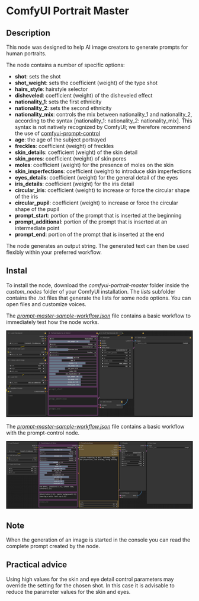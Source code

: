 # ComfyUI Portrait Master

## Description

This node was designed to help AI image creators to generate prompts for human portraits.

The node contains a number of specific options:

- **shot**: sets the shot
- **shot_weight**: sets the coefficient (weight) of the type shot
- **hairs_style**: hairstyle selector
- **disheveled**: coefficient (weight) of the disheveled effect
- **nationality_1**: sets the first ethnicity
- **nationality_2**: sets the second ethnicity
- **nationality_mix**: controls the mix between nationality_1 and nationality_2, according to the syntax [nationality_1: nationality_2: nationality_mix]. This syntax is not natively recognized by ComfyUI; we therefore recommend the use of [comfyui-prompt-control](https://github.com/asagi4/comfyui-prompt-control)
- **age**: the age of the subject portrayed
- **freckles**: coefficient (weight) of freckles
- **skin_details**: coefficient (weight) of the skin detail
- **skin_pores**: coefficient (weight) of skin pores
- **moles**: coefficient (weight) for the presence of moles on the skin
- **skin_imperfections**: coefficient (weight) to introduce skin imperfections
- **eyes_details**: coefficient (weight) for the general detail of the eyes
- **iris_details**: coefficient (weight) for the iris detail
- **circular_iris**: coefficient (weight) to increase or force the circular shape of the iris
- **circular_pupil**: coefficient (weight) to increase or force the circular shape of the pupil
- **prompt_start**: portion of the prompt that is inserted at the beginning
- **prompt_additional**: portion of the prompt that is inserted at an intermediate point
- **prompt_end**: portion of the prompt that is inserted at the end

The node generates an output string. The generated text can then be used flexibly within your preferred workflow.

## Instal

To install the node, download the _comfyui-portrait-master_ folder inside the _custom_nodes_ folder of your ComfyUI installation.
The _lists_ subfolder contains the .txt files that generate the lists for some node options. You can open files and customize voices.

The [_prompt-master-sample-workflow.json_](https://github.com/florestefano1975/comfyui-portrait-master/blob/main/prompt-master-sample-workflow.json) file contains a basic workflow to immediately test how the node works.

![Example workflow](/screenshot/comfyui-prompt-master-01.png)

The [_prompt-master-sample-workflow.json_](https://github.com/florestefano1975/comfyui-portrait-master/blob/main/prompt-master-prompt-control-workflow.json) file contains a basic workflow with the prompt-control node.

![Example workflow](/screenshot/comfyui-prompt-master-07.png)

## Note

When the generation of an image is started in the console you can read the complete prompt created by the node.

## Practical advice

Using high values for the skin and eye detail control parameters may override the setting for the chosen shot. In this case it is advisable to reduce the parameter values for the skin and eyes.
